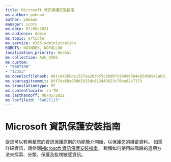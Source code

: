 ```yaml
---
title: Microsoft 資訊保護安裝指南
ms.author: pebaum
author: pebaum
manager: scotv
ms.date: 07/09/2021
ms.audience: Admin
ms.topic: article
ms.service: o365-administration
ROBOTS: NOINDEX, NOFOLLOW
localization_priority: Normal
ms.collection: Adm_O365
ms.custom:
- "9007398"
- "12353"
ms.openlocfilehash: b61c8426bde1327aa203bf5c6b0b7c90996584eb5d66941a683e3672654619ac
ms.sourcegitcommit: b5f7da89a650d2915dc652449623c78be6247175
ms.translationtype: MT
ms.contentlocale: zh-TW
ms.lasthandoff: 08/05/2021
ms.locfileid: "54027113"
---
```

# <a name="microsoft-information-protection-setup-guide"></a>Microsoft 資訊保護安裝指南

從您可以套用至您的資訊保護原則的功能簡介開始，以保護您的機密資料。 如需詳細資訊，請參閱[Microsoft 資訊保護安裝指南](https://admin.microsoft.com/adminportal/home#/modernonboarding/mipsetupguide)。 瞭解如何使用四階段的週期方法來探索、分類、保護及監視敏感資訊。